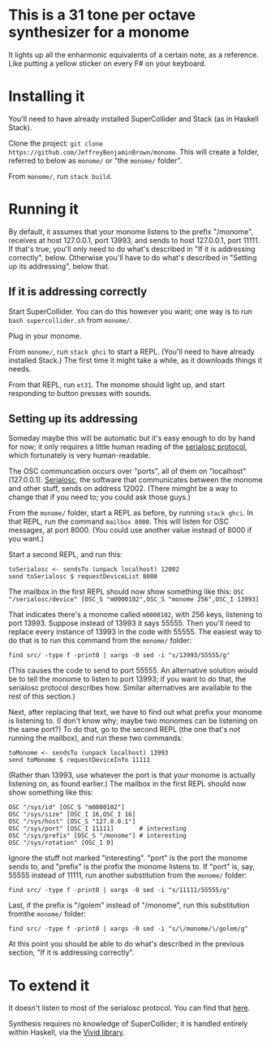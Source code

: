 # This is a 31 tone per octave synthesizer for a monome

It lights up all the enharmonic equivalents of a certain note, as a reference. Like putting a yellow sticker on every F\# on your keyboard.


# Installing it

You'll need to have already installed SuperCollider and Stack (as in Haskell Stack).

Clone the project: `git clone https://github.com/JeffreyBenjaminBrown/monome`. This will create a folder, referred to below as `monome/` or "the `monome/` folder".

From `monome/`, run `stack build`.


# Running it

By default, it assumes that your monome listens to the prefix "/monome", receives at host 127.0.0.1, port 13993, and sends to host 127.0.0.1, port 11111. If that's true, you'll only need to do what's described in "If it is addressing correctly", below. Otherwise you'll have to do what's described in "Setting up its addressing", below that.


## If it is addressing correctly

Start SuperCollider. You can do this however you want; one way is to run `bash supercollider.sh` from `monome/`.

Plug in your monome.

From `monome/`, run `stack ghci` to start a REPL. (You'll need to have already installed Stack.) The first time it might take a while, as it downloads things it needs.

From that REPL, run `et31`. The monome should light up, and start responding to button presses with sounds.


## Setting up its addressing

Someday maybe this will be automatic but it's easy enough to do by hand for now; it only requires a little human reading of the [serialosc protocol](https://monome.org/docs/osc/), which fortunately is very human-readable.

The OSC communcation occurs over "ports", all of them on "localhost" (127.0.0.1). [Serialosc](https://github.com/monome/serialosc), the software that communicates between the monome and other stuff, sends on address 12002. (There mimght be a way to change that if you need to; you could ask those guys.)

From the `monome/` folder, start a REPL as before, by running `stack ghci`. In that REPL, run the command `mailbox 8000`. This will listen for OSC messages, at port 8000. (You could use another value instead of 8000 if you want.)

Start a second REPL, and run this:
```
toSerialosc <- sendsTo (unpack localhost) 12002
send toSerialosc $ requestDeviceList 8000
```

The mailbox in the first REPL should now show something like this:
`OSC "/serialosc/device" [OSC_S "m0000102",OSC_S "monome 256",OSC_I 13993]`

That indicates there's a monome called `m0000102`, with 256 keys, listening to port 13993. Suppose instead of 13993 it says 55555. Then you'll need to replace every instance of 13993 in the code with 55555. The easiest way to do that is to run this command from the `monome/` folder:
```
find src/ -type f -print0 | xargs -0 sed -i "s/13993/55555/g"
```

(This causes the code to send to port 55555. An alternative solution would be to tell the monome to listen to port 13993; if you want to do that, the serialosc protocol describes how. Similar alternatives are available to the rest of this section.)

Next, after replacing that text, we have to find out what prefix your monome is listening to. (I don't know why; maybe two monomes can be listening on the same port?) To do that, go to the second REPL (the one that's not running the mailbox), and run these two commands:
```
toMonome <- sendsTo (unpack localhost) 13993
send toMonome $ requestDeviceInfo 11111
```

(Rather than 13993, use whatever the port is that your monome is actually listening on, as found earlier.) The mailbox in the first REPL should now show something like this:
```
OSC "/sys/id" [OSC_S "m0000102"]
OSC "/sys/size" [OSC_I 16,OSC_I 16]
OSC "/sys/host" [OSC_S "127.0.0.1"]
OSC "/sys/port" [OSC_I 11111]       # interesting
OSC "/sys/prefix" [OSC_S "/monome"] # interesting
OSC "/sys/rotation" [OSC_I 0]
```

Ignore the stuff not marked "interesting". "port" is the port the monome sends to, and "prefix" is the prefix the monome listens to. If "port" is, say, 55555 instead of 11111, run another substitution from the `monome/` folder:
```
find src/ -type f -print0 | xargs -0 sed -i "s/11111/55555/g"
```

Last, if the prefix is "/golem" instead of "/monome", run this substitution fromthe `monome/` folder:
```
find src/ -type f -print0 | xargs -0 sed -i "s/\/monome/\/golem/g"
```

At this point you should be able to do what's described in the previous section, "If it is addressing correctly".


# To extend it

It doesn't listen to most of the serialosc protocol. You can find that [here](https://monome.org/docs/osc/).

Synthesis requires no knowledge of SuperCollider; it is handled entirely within Haskell, via the [Vivid library](http://hackage.haskell.org/package/vivid).

